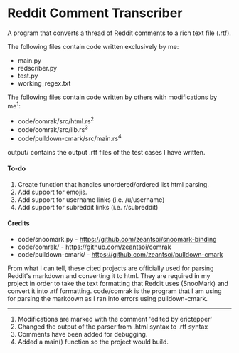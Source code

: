 # Reddit Comment Transcriber
A program that converts a thread of Reddit comments to a rich text file (.rtf). 

The following files contain code written exclusively by me:
- main.py
- redscriber.py
- test.py
- working_regex.txt

The following files contain code written by others with modifications by me<sup>1</sup>:
- code/comrak/src/html.rs<sup>2</sup>
- code/comrak/src/lib.rs<sup>3</sup>
- code/pulldown-cmark/src/main.rs<sup>4</sup>

output/ contains the output .rtf files of the test cases I have written. 

#### To-do
1. Create function that handles unordered/ordered list html parsing.
2. Add support for emojis. 
3. Add support for username links (i.e. /u/username)
4. Add support for subreddit links (i.e. r/subreddit)

#### Credits

- code/snoomark.py - https://github.com/zeantsoi/snoomark-binding
- code/comrak/ - https://github.com/zeantsoi/comrak
- code/pulldown-cmark/ - https://github.com/zeantsoi/pulldown-cmark

From what I can tell, these cited projects are officially used for parsing 
Reddit's markdown and converting it to html. They are required in my project in order to take the text formatting that 
Reddit uses (SnooMark) and convert it into .rtf formatting. code/comrak is the program that I am using for parsing the 
markdown as I ran into errors using pulldown-cmark. 

---

1. Modifications are marked with the comment 'edited by erictepper'
2. Changed the output of the parser from .html syntax to .rtf syntax
3. Comments have been added for debugging. 
4. Added a main() function so the project would build. 
